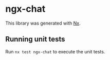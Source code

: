 # ngx-chat

This library was generated with [Nx](https://nx.dev).

## Running unit tests

Run `nx test ngx-chat` to execute the unit tests.

